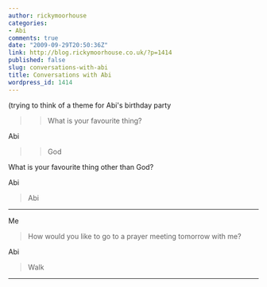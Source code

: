 ```yaml
---
author: rickymoorhouse
categories:
- Abi
comments: true
date: "2009-09-29T20:50:36Z"
link: http://blog.rickymoorhouse.co.uk/?p=1414
published: false
slug: conversations-with-abi
title: Conversations with Abi
wordpress_id: 1414
---
```


(trying to think of a theme for Abi's birthday party 


<blockquote>

> 
> What is your favourite thing?
> 
> 
</blockquote>


Abi


<blockquote>

> 
> God
> 
> 
</blockquote>




What is your favourite thing other than God?


</blockquote>
 
 
Abi

 
 <blockquote>


Abi


</blockquote>
 
 

 
 * * *
 
 
Me

 
 <blockquote>


How would you like to go to a prayer meeting tomorrow with me?


</blockquote>
 
 
Abi

 
 <blockquote>


Walk


</blockquote>
 
 

 
 * * *
